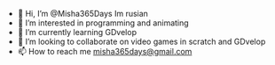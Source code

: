 - 👋 Hi, I’m @Misha365Days Im rusian
- 👀 I’m interested in programming and animating
- 🌱 I’m currently learning GDvelop
- 💞️ I’m looking to collaborate on video games in scratch and GDvelop
- 📫 How to reach me misha365days@gmail.com

